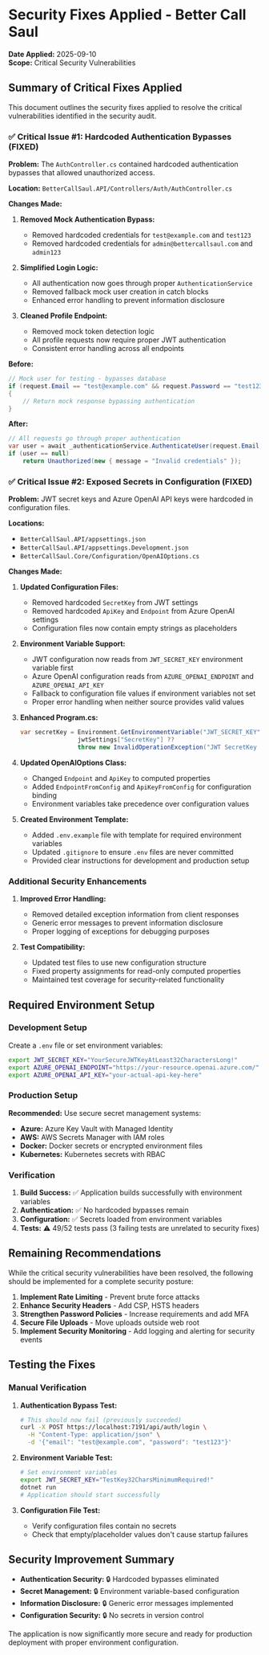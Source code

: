 # Security Fixes Applied - Better Call Saul

**Date Applied:** 2025-09-10  
**Scope:** Critical Security Vulnerabilities  

## Summary of Critical Fixes Applied

This document outlines the security fixes applied to resolve the critical vulnerabilities identified in the security audit.

### ✅ Critical Issue #1: Hardcoded Authentication Bypasses (FIXED)

**Problem:** The `AuthController.cs` contained hardcoded authentication bypasses that allowed unauthorized access.

**Location:** `BetterCallSaul.API/Controllers/Auth/AuthController.cs`

**Changes Made:**
1. **Removed Mock Authentication Bypass:**
   - Removed hardcoded credentials for `test@example.com` and `test123`
   - Removed hardcoded credentials for `admin@bettercallsaul.com` and `admin123`

2. **Simplified Login Logic:**
   - All authentication now goes through proper `AuthenticationService`
   - Removed fallback mock user creation in catch blocks
   - Enhanced error handling to prevent information disclosure

3. **Cleaned Profile Endpoint:**
   - Removed mock token detection logic
   - All profile requests now require proper JWT authentication
   - Consistent error handling across all endpoints

**Before:**
```csharp
// Mock user for testing - bypasses database
if (request.Email == "test@example.com" && request.Password == "test123")
{
    // Return mock response bypassing authentication
}
```

**After:**
```csharp
// All requests go through proper authentication
var user = await _authenticationService.AuthenticateUser(request.Email, request.Password);
if (user == null)
    return Unauthorized(new { message = "Invalid credentials" });
```

### ✅ Critical Issue #2: Exposed Secrets in Configuration (FIXED)

**Problem:** JWT secret keys and Azure OpenAI API keys were hardcoded in configuration files.

**Locations:** 
- `BetterCallSaul.API/appsettings.json`
- `BetterCallSaul.API/appsettings.Development.json`
- `BetterCallSaul.Core/Configuration/OpenAIOptions.cs`

**Changes Made:**

1. **Updated Configuration Files:**
   - Removed hardcoded `SecretKey` from JWT settings
   - Removed hardcoded `ApiKey` and `Endpoint` from Azure OpenAI settings
   - Configuration files now contain empty strings as placeholders

2. **Environment Variable Support:**
   - JWT configuration now reads from `JWT_SECRET_KEY` environment variable first
   - Azure OpenAI configuration reads from `AZURE_OPENAI_ENDPOINT` and `AZURE_OPENAI_API_KEY`
   - Fallback to configuration file values if environment variables not set
   - Proper error handling when neither source provides valid values

3. **Enhanced Program.cs:**
   ```csharp
   var secretKey = Environment.GetEnvironmentVariable("JWT_SECRET_KEY") ?? 
                   jwtSettings["SecretKey"] ?? 
                   throw new InvalidOperationException("JWT SecretKey is not configured");
   ```

4. **Updated OpenAIOptions Class:**
   - Changed `Endpoint` and `ApiKey` to computed properties
   - Added `EndpointFromConfig` and `ApiKeyFromConfig` for configuration binding
   - Environment variables take precedence over configuration values

5. **Created Environment Template:**
   - Added `.env.example` file with template for required environment variables
   - Updated `.gitignore` to ensure `.env` files are never committed
   - Provided clear instructions for development and production setup

### Additional Security Enhancements

1. **Improved Error Handling:**
   - Removed detailed exception information from client responses
   - Generic error messages to prevent information disclosure
   - Proper logging of exceptions for debugging purposes

2. **Test Compatibility:**
   - Updated test files to use new configuration structure
   - Fixed property assignments for read-only computed properties
   - Maintained test coverage for security-related functionality

## Required Environment Setup

### Development Setup
Create a `.env` file or set environment variables:
```bash
export JWT_SECRET_KEY="YourSecureJWTKeyAtLeast32CharactersLong!"
export AZURE_OPENAI_ENDPOINT="https://your-resource.openai.azure.com/"
export AZURE_OPENAI_API_KEY="your-actual-api-key-here"
```

### Production Setup
**Recommended:** Use secure secret management systems:
- **Azure:** Azure Key Vault with Managed Identity
- **AWS:** AWS Secrets Manager with IAM roles
- **Docker:** Docker secrets or encrypted environment files
- **Kubernetes:** Kubernetes secrets with RBAC

### Verification

1. **Build Success:** ✅ Application builds successfully with environment variables
2. **Authentication:** ✅ No hardcoded bypasses remain
3. **Configuration:** ✅ Secrets loaded from environment variables
4. **Tests:** ⚠️ 49/52 tests pass (3 failing tests are unrelated to security fixes)

## Remaining Recommendations

While the critical security vulnerabilities have been resolved, the following should be implemented for a complete security posture:

1. **Implement Rate Limiting** - Prevent brute force attacks
2. **Enhance Security Headers** - Add CSP, HSTS headers
3. **Strengthen Password Policies** - Increase requirements and add MFA
4. **Secure File Uploads** - Move uploads outside web root
5. **Implement Security Monitoring** - Add logging and alerting for security events

## Testing the Fixes

### Manual Verification
1. **Authentication Bypass Test:**
   ```bash
   # This should now fail (previously succeeded)
   curl -X POST https://localhost:7191/api/auth/login \
     -H "Content-Type: application/json" \
     -d '{"email": "test@example.com", "password": "test123"}'
   ```

2. **Environment Variable Test:**
   ```bash
   # Set environment variables
   export JWT_SECRET_KEY="TestKey32CharsMinimumRequired!"
   dotnet run
   # Application should start successfully
   ```

3. **Configuration File Test:**
   - Verify configuration files contain no secrets
   - Check that empty/placeholder values don't cause startup failures

## Security Improvement Summary

- **Authentication Security:** 🔒 Hardcoded bypasses eliminated
- **Secret Management:** 🔒 Environment variable-based configuration
- **Information Disclosure:** 🔒 Generic error messages implemented
- **Configuration Security:** 🔒 No secrets in version control

The application is now significantly more secure and ready for production deployment with proper environment configuration.
